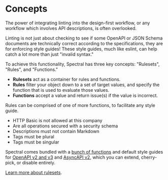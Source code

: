 # Concepts

The power of integrating linting into the design-first workflow, or any workflow which involves API descriptions, is often overlooked.

Linting is not just about checking to see if some OpenAPI or JSON Schema documents are technically correct according to the specifications, they are for enforcing style guides! These style guides, much like eslint, can help catch a lot more than just "invalid syntax."

To achieve this functionality, Spectral has three key concepts: "Rulesets", "Rules", and "Functions."

- **Rulesets** act as a container for rules and functions.
- **Rules** filter your object down to a set of target values, and specify the function that is used to evaluate those values.
- **Functions** accept a value and return issue(s) if the value is incorrect.

Rules can be comprised of one of more functions, to facilitate any style guide.

- HTTP Basic is not allowed at this company
- Are all operations secured with a security schema
- Descriptions must not contain Markdown
- Tags must be plural
- Tags must be singular

Spectral comes bundled with a [bunch of functions](../reference/functions.md) and default style guides for [OpenAPI v2 and v3](./5-openapi.md) and [AsyncAPI v2](./6-asyncapi.md), which you can extend, cherry-pick, or disable entirely.

[Learn more about rulesets](./4-rulesets.md).
